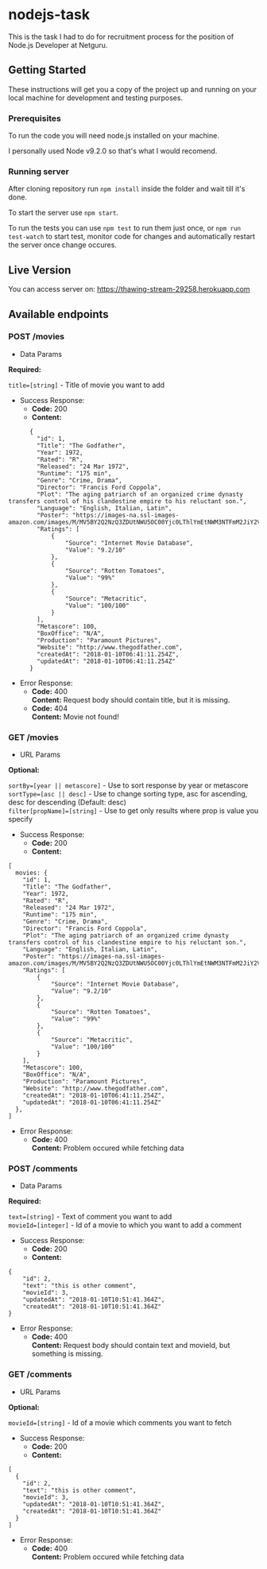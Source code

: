 # nodejs-task
This is the task I had to do for recruitment process for the position of Node.js Developer at Netguru.

## Getting Started
These instructions will get you a copy of the project up and running on your local machine for development and testing purposes.
### Prerequisites
To run the code you will need node.js installed on your machine.

I personally used Node v9.2.0 so that's what I would recomend.
### Running server
After cloning repository run `npm install` inside the folder and wait till it's done.

To start the server use `npm start`.

To run the tests you can use `npm test` to run them just once, or `npm run test-watch` to start test,
monitor code for changes and automatically restart the server once change occures.

## Live Version
You can access server on: https://thawing-stream-29258.herokuapp.com

## Available endpoints
### POST /movies
* Data Params

**Required:**

`title=[string]` - Title of movie you want to add

* Success Response:
  * **Code:** 200
  * **Content:**
```
      {
        "id": 1,
        "Title": "The Godfather",
        "Year": 1972,
        "Rated": "R",
        "Released": "24 Mar 1972",
        "Runtime": "175 min",
        "Genre": "Crime, Drama",
        "Director": "Francis Ford Coppola",
        "Plot": "The aging patriarch of an organized crime dynasty transfers control of his clandestine empire to his reluctant son.",
        "Language": "English, Italian, Latin",
        "Poster": "https://images-na.ssl-images-amazon.com/images/M/MV5BY2Q2NzQ3ZDUtNWU5OC00Yjc0LThlYmEtNWM3NTFmM2JiY2VhXkEyXkFqcGdeQXVyNzkwMjQ5NzM@._V1_SX300.jpg",
        "Ratings": [
            {
                "Source": "Internet Movie Database",
                "Value": "9.2/10"
            },
            {
                "Source": "Rotten Tomatoes",
                "Value": "99%"
            },
            {
                "Source": "Metacritic",
                "Value": "100/100"
            }
        ],
        "Metascore": 100,
        "BoxOffice": "N/A",
        "Production": "Paramount Pictures",
        "Website": "http://www.thegodfather.com",
        "createdAt": "2018-01-10T06:41:11.254Z",
        "updatedAt": "2018-01-10T06:41:11.254Z"
      }
```
* Error Response:
  * **Code:** 400<br />
    **Content:** Request body should contain title, but it is missing.
  * **Code:** 404<br />
    **Content:** Movie not found!

### GET /movies
* URL Params

**Optional:**

`sortBy=[year || metascore]` - Use to sort response by year or metascore<br />
`sortType=[asc || desc]` - Use to change sorting type, asc for ascending, desc for descending (Default: desc)<br />
`filter[propName]=[string]` - Use to get only results where prop is value you specify

* Success Response:
  * **Code:** 200
  * **Content:**
```
[
  movies: {
    "id": 1,
    "Title": "The Godfather",
    "Year": 1972,
    "Rated": "R",
    "Released": "24 Mar 1972",
    "Runtime": "175 min",
    "Genre": "Crime, Drama",
    "Director": "Francis Ford Coppola",
    "Plot": "The aging patriarch of an organized crime dynasty transfers control of his clandestine empire to his reluctant son.",
    "Language": "English, Italian, Latin",
    "Poster": "https://images-na.ssl-images-amazon.com/images/M/MV5BY2Q2NzQ3ZDUtNWU5OC00Yjc0LThlYmEtNWM3NTFmM2JiY2VhXkEyXkFqcGdeQXVyNzkwMjQ5NzM@._V1_SX300.jpg",
    "Ratings": [
        {
            "Source": "Internet Movie Database",
            "Value": "9.2/10"
        },
        {
            "Source": "Rotten Tomatoes",
            "Value": "99%"
        },
        {
            "Source": "Metacritic",
            "Value": "100/100"
        }
    ],
    "Metascore": 100,
    "BoxOffice": "N/A",
    "Production": "Paramount Pictures",
    "Website": "http://www.thegodfather.com",
    "createdAt": "2018-01-10T06:41:11.254Z",
    "updatedAt": "2018-01-10T06:41:11.254Z"
  },
]
```
* Error Response:
  * **Code:** 400<br />
    **Content:** Problem occured while fetching data
 
### POST /comments
* Data Params

**Required:**

`text=[string]` - Text of comment you want to add<br />
`movieId=[integer]` - Id of a movie to which you want to add a comment

* Success Response:
  * **Code:** 200
  * **Content:**
```
{
    "id": 2,
    "text": "this is other comment",
    "movieId": 3,
    "updatedAt": "2018-01-10T10:51:41.364Z",
    "createdAt": "2018-01-10T10:51:41.364Z"
}
```
* Error Response:
  * **Code:** 400<br />
    **Content:** Request body should contain text and movieId, but something is missing.
    
### GET /comments
* URL Params

**Optional:**

`movieId=[string]` - Id of a movie which comments you want to fetch

* Success Response:
  * **Code:** 200
  * **Content:**
```
[
  {
    "id": 2,
    "text": "this is other comment",
    "movieId": 3,
    "updatedAt": "2018-01-10T10:51:41.364Z",
    "createdAt": "2018-01-10T10:51:41.364Z"
  }
]
```
* Error Response:
  * **Code:** 400<br />
    **Content:** Problem occured while fetching data
